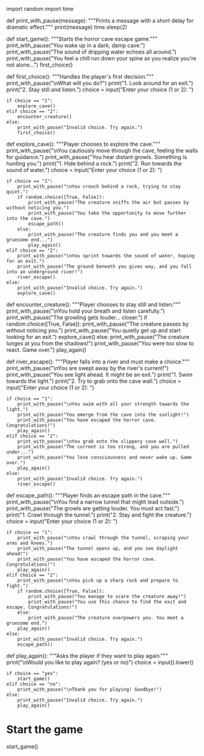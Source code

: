 import random
import time

def print_with_pause(message):
    """Prints a message with a short delay for dramatic effect."""
    print(message)
    time.sleep(2)

def start_game():
    """Starts the horror cave escape game."""
    print_with_pause("You wake up in a dark, damp cave.")
    print_with_pause("The sound of dripping water echoes all around.")
    print_with_pause("You feel a chill run down your spine as you realize you're not alone...")
    first_choice()

def first_choice():
    """Handles the player's first decision."""
    print_with_pause("\nWhat will you do?")
    print("1. Look around for an exit.")
    print("2. Stay still and listen.")
    choice = input("Enter your choice (1 or 2): ")
    
    if choice == "1":
        explore_cave()
    elif choice == "2":
        encounter_creature()
    else:
        print_with_pause("Invalid choice. Try again.")
        first_choice()

def explore_cave():
    """Player chooses to explore the cave."""
    print_with_pause("\nYou cautiously move through the cave, feeling the walls for guidance.")
    print_with_pause("You hear distant growls. Something is hunting you.")
    print("1. Hide behind a rock.")
    print("2. Run towards the sound of water.")
    choice = input("Enter your choice (1 or 2): ")

    if choice == "1":
        print_with_pause("\nYou crouch behind a rock, trying to stay quiet.")
        if random.choice([True, False]):
            print_with_pause("The creature sniffs the air but passes by without noticing you.")
            print_with_pause("You take the opportunity to move further into the cave.")
            escape_path()
        else:
            print_with_pause("The creature finds you and you meet a gruesome end...")
            play_again()
    elif choice == "2":
        print_with_pause("\nYou sprint towards the sound of water, hoping for an exit.")
        print_with_pause("The ground beneath you gives way, and you fall into an underground river!")
        river_escape()
    else:
        print_with_pause("Invalid choice. Try again.")
        explore_cave()

def encounter_creature():
    """Player chooses to stay still and listen."""
    print_with_pause("\nYou hold your breath and listen carefully.")
    print_with_pause("The growling gets louder... closer.")
    if random.choice([True, False]):
        print_with_pause("The creature passes by without noticing you.")
        print_with_pause("You quietly get up and start looking for an exit.")
        explore_cave()
    else:
        print_with_pause("The creature lunges at you from the shadows!")
        print_with_pause("You were too slow to react. Game over.")
        play_again()

def river_escape():
    """Player falls into a river and must make a choice."""
    print_with_pause("\nYou are swept away by the river's current!")
    print_with_pause("You see light ahead. It might be an exit.")
    print("1. Swim towards the light.")
    print("2. Try to grab onto the cave wall.")
    choice = input("Enter your choice (1 or 2): ")

    if choice == "1":
        print_with_pause("\nYou swim with all your strength towards the light.")
        print_with_pause("You emerge from the cave into the sunlight!")
        print_with_pause("You have escaped the horror cave. Congratulations!")
        play_again()
    elif choice == "2":
        print_with_pause("\nYou grab onto the slippery cave wall.")
        print_with_pause("The current is too strong, and you are pulled under...")
        print_with_pause("You lose consciousness and never wake up. Game over.")
        play_again()
    else:
        print_with_pause("Invalid choice. Try again.")
        river_escape()

def escape_path():
    """Player finds an escape path in the cave."""
    print_with_pause("\nYou find a narrow tunnel that might lead outside.")
    print_with_pause("The growls are getting louder. You must act fast.")
    print("1. Crawl through the tunnel.")
    print("2. Stay and fight the creature.")
    choice = input("Enter your choice (1 or 2): ")

    if choice == "1":
        print_with_pause("\nYou crawl through the tunnel, scraping your arms and knees.")
        print_with_pause("The tunnel opens up, and you see daylight ahead!")
        print_with_pause("You have escaped the horror cave. Congratulations!")
        play_again()
    elif choice == "2":
        print_with_pause("\nYou pick up a sharp rock and prepare to fight.")
        if random.choice([True, False]):
            print_with_pause("You manage to scare the creature away!")
            print_with_pause("You use this chance to find the exit and escape. Congratulations!")
        else:
            print_with_pause("The creature overpowers you. You meet a gruesome end.")
        play_again()
    else:
        print_with_pause("Invalid choice. Try again.")
        escape_path()

def play_again():
    """Asks the player if they want to play again."""
    print("\nWould you like to play again? (yes or no)")
    choice = input().lower()

    if choice == "yes":
        start_game()
    elif choice == "no":
        print_with_pause("\nThank you for playing! Goodbye!")
    else:
        print_with_pause("Invalid choice. Try again.")
        play_again()

# Start the game
start_game()
